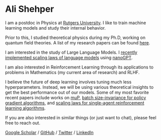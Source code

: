 # Ali Shehper

I am a postdoc in Physics at [Rutgers University](https://www.rutgers.edu/). I like to train machine learning models and study their internal behavior.

Prior to this, I studied theoretical physics during my Ph.D, working on quantum field theories. A list of my research papers can be found [here](https://scholar.google.com/citations?user=FkUMJF4AAAAJ&hl=en&oi=sra). 

I am interested in the study of Large Language Models. I [recently implemented scaling laws of language models](https://github.com/shehper/scaling_laws) using [nanoGPT](https://github.com/karpathy/nanoGPT).

I am also interested in Reinforcement Learning through its applications to problems in Mathematics (my current area of research) and RLHF. 

I believe the future of deep learning involves tuning much less hyperparameters. Instead, we will be using various theoretical insights to get the best performance out of our models. Some of my most favorite recent papers include works on [muP](https://github.com/microsoft/mup), [batch size-invariance for policy gradient algorithms](https://arxiv.org/abs/2110.00641), and [scaling laws for single-agent reinforcement learning algorithms](https://arxiv.org/abs/2301.13442). 

If you are also interested in similar things (or just want to chat), please feel free to reach out. 

[Google Scholar](https://scholar.google.com/citations?user=FkUMJF4AAAAJ&hl=en&oi=ao) / [GitHub](https://github.com/shehper) / [Twitter](https://twitter.com/AShehper) / [LinkedIn](https://www.linkedin.com/in/ali-shehper/)
